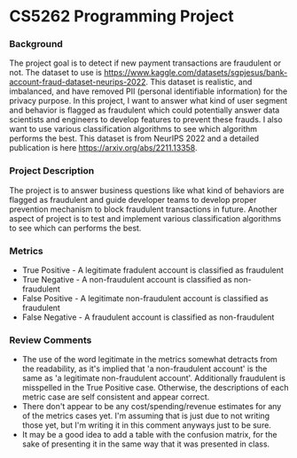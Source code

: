 # CS5262 Programming Project

### Background

The project goal is to detect if new payment transactions are fraudulent or not. The dataset to use is https://www.kaggle.com/datasets/sgpjesus/bank-account-fraud-dataset-neurips-2022. This dataset is realistic, and imbalanced, and have removed PII (personal identifiable information) for the privacy purpose. In this project, I want to answer what kind of user segment and behavior is flagged as fraudulent which could potentially answer data scientists and engineers to develop features to prevent these frauds. I also want to use various classification algorithms to see which algorithm performs the best. This dataset is from NeurIPS 2022 and a detailed publication is here https://arxiv.org/abs/2211.13358.

### Project Description

The project is to answer business questions like what kind of behaviors are flagged as fraudulent and guide developer teams to develop proper prevention mechanism to block fraudulent transactions in future. Another aspect of project is to test and implement various classification algorithms to see which can performs the best.

### Metrics

- True Positive - A legitimate fradulent account is classified as fraudulent
- True Negative - A non-fraudulent account is classified as non-fraudulent
- False Positive - A legitimate non-fraudulent account is classified as fraudulent
- False Negative - A fraudulent account is classified as non-fraudulent

### Review Comments
- The use of the word legitimate in the metrics somewhat detracts from the readability, as it's implied that 'a non-fraudulent account' is the same as 'a legitimate non-fraudulent account'. Additionally fraudulent is misspelled in the True Positive case. Otherwise, the descriptions of each metric case are self consistent and appear correct.
- There don't appear to be any cost/spending/revenue estimates for any of the metrics cases yet. I'm assuming that is just due to not writing those yet, but I'm writing it in this comment anyways just to be sure.
- It may be a good idea to add a table with the confusion matrix, for the sake of presenting it in the same way that it was presented in class.
